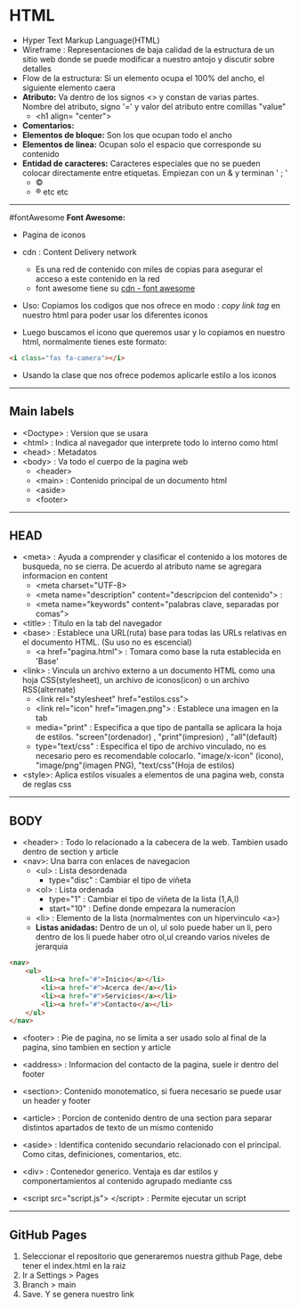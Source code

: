 # HTML

- Hyper Text Markup Language(HTML)
- Wireframe : Representaciones de baja calidad de la estructura de un sitio web donde se puede modificar a nuestro antojo y discutir sobre detalles
- Flow de la estructura: Si un elemento ocupa el 100% del ancho, el siguiente elemento caera
- **Atributo:**  Va dentro de los signos  \<> y constan de varias partes. Nombre del atributo, signo '=' y valor del atributo entre comillas "value"
	- \<h1 align= "center">
- **Comentarios:** <!-- texto -->
- **Elementos de bloque:** Son los que ocupan todo el ancho
- **Elementos de linea:** Ocupan solo el espacio que corresponde su contenido
- **Entidad de caracteres:** Caracteres especiales que no se pueden colocar directamente entre etiquetas. Empiezan con un & y terminan ' ; '
	- &copy;
	- &circledR; etc etc

---

#fontAwesome
**Font Awesome:**

- Pagina de iconos
- cdn : Content Delivery network
	- Es una red de contenido con miles de copias para asegurar el acceso a este contenido en la red
	- font awesome tiene su [cdn - font awesome](https://cdnjs.com/libraries/font-awesome)

- Uso: Copiamos los codigos que nos ofrece en modo : *copy link tag* en nuestro html para poder usar los diferentes iconos
- Luego buscamos el icono que queremos usar y lo copiamos en nuestro html, normalmente tienes este formato:

```html
<i class="fas fa-camera"></i>
```
- Usando la clase que nos ofrece podemos aplicarle estilo a los iconos

---
## Main labels

- \<Doctype> : Version que se usara
- \<html> : Indica al navegador que interprete todo lo interno como html
- \<head> : Metadatos	
- \<body> : Va todo el cuerpo de la pagina web
	- \<header> 
	- \<main> : Contenido principal de un documento html
	- \<aside>
	- \<footer>

---
## HEAD

- \<meta> : Ayuda a comprender y clasificar el contenido a los motores de busqueda, no se cierra. De acuerdo al atributo name se agregara informacion en content
	- \<meta charset="UTF-8> 
	- \<meta name="description" content="descripcion del contenido"> :
	- \<meta name="keywords" content="palabras clave, separadas por comas">
- \<title> : Titulo en la tab del navegador
- \<base> : Establece una URL(ruta) base para todas las URLs relativas en el documento HTML. (Su uso no es escencial)
	- \<a href="pagina.html"> : Tomara como base la ruta establecida en 'Base' 
- \<link> : Vincula un archivo externo a un documento HTML como una hoja CSS(stylesheet), un archivo de iconos(icon) o un archivo RSS(alternate)
	- \<link rel="stylesheet" href="estilos.css">
	- \<link rel="icon" href="imagen.png"> : Establece una imagen en la tab
	- media="print" : Especifica a que tipo de pantalla se aplicara la hoja de estilos. "screen"(ordenador) , "print"(impresion) , "all"(default)
	- type="text/css" : Especifica el tipo de archivo vinculado, no es necesario pero es recomendable colocarlo. "image/x-icon" (icono), "image/png"(imagen PNG), "text/css"(Hoja de estilos)
- \<style>: Aplica estilos visuales a elementos de una pagina web, consta de reglas css


---

## BODY

- \<header> : Todo lo relacionado a la cabecera de la web. Tambien usado dentro de section y article
- \<nav>: Una barra con enlaces de navegacion
	- \<ul> : Lista desordenada
		- type="disc" : Cambiar el tipo de viñeta
	- \<ol> : Lista ordenada
		- type="1" : Cambiar el tipo de viñeta de la lista (1,A,l)
		- start="10" : Define donde empezara la numeracion
	- \<li> : Elemento de la lista (normalmentes con un hipervinculo \<a>)
	- **Listas anidadas:** Dentro de un ol, ul solo puede haber un li, pero dentro de los li puede haber otro ol,ul creando varios niveles de jerarquia
```html
<nav>
	<ul>
		<li><a href="#">Inicio</a></li>
		<li><a href="#">Acerca de</a></li>
		<li><a href="#">Servicios</a></li>
		<li><a href="#">Contacto</a></li>
	</ul>
</nav>
```


- \<footer> : Pie de pagina, no se limita a ser usado solo al final de la pagina, sino tambien en section y article
- \<address> : Informacion del contacto de la pagina, suele ir dentro del footer
- \<section>: Contenido monotematico, si fuera necesario se puede usar un header y footer
- \<article> : Porcion de contenido dentro de una section para separar distintos apartados de texto de un mismo contenido
- \<aside> : Identifica contenido secundario relacionado con el principal. Como citas, definiciones, comentarios, etc.

- \<div> : Contenedor generico. Ventaja es dar estilos y componertamientos al contenido agrupado mediante css

- \<script src="script.js"> \</script> : Permite ejecutar un script




---
## GitHub Pages

1. Seleccionar el repositorio que generaremos nuestra github Page, debe tener el index.html en la raiz
2. Ir a Settings > Pages
3. Branch > main
4. Save. Y se genera nuestro link
